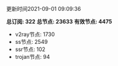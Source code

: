 更新时间2021-09-01 09:09:36

**总订阅: 322**
**总节点: 23633**
**有效节点: 4475**
- v2ray节点: 1730
- ss节点: 2549
- ssr节点: 102
- trojan节点: 94
